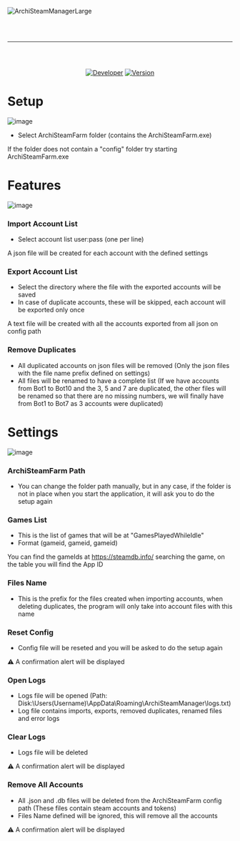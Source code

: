 ![ArchiSteamManagerLarge](https://github.com/Xeneht/ArchiSteamManager/assets/99096857/bc6261f5-97a5-440b-a759-353f8f2d87b8)

<hr style="border-radius: 2%; margin-top: 60px; margin-bottom: 60px;" noshade="" size="20" width="100%">

<div align="center">

[![Developer](https://img.shields.io/badge/Developer-Xeneht-red.svg?style=flat&logo=github)](https://github.com/Xeneht)
[![Version](https://img.shields.io/badge/Version-1.0-blue.svg?style=flat&logo=github)](https://github.com/Xeneht/ArchiSteamManager/releases/tag/Download)

</div>

# Setup
![image](https://github.com/Xeneht/ArchiSteamManager/assets/99096857/d7acf5c4-1799-473a-a01f-84a0b4905a1e)
- Select ArchiSteamFarm folder (contains the ArchiSteamFarm.exe)

If the folder does not contain a "config" folder try starting ArchiSteamFarm.exe

# Features
![image](https://github.com/Xeneht/ArchiSteamManager/assets/99096857/39986628-4e5e-4965-ba85-2b31d990f621)

### Import Account List
- Select account list user:pass (one per line)

A json file will be created for each account with the defined settings

### Export Account List
- Select the directory where the file with the exported accounts will be saved
- In case of duplicate accounts, these will be skipped, each account will be exported only once

A text file will be created with all the accounts exported from all json on config path

### Remove Duplicates
- All duplicated accounts on json files will be removed (Only the json files with the file name prefix defined on settings)
- All files will be renamed to have a complete list (If we have accounts from Bot1 to Bot10 and the 3, 5 and 7 are duplicated, the other files will be renamed so that there are no missing numbers, we will finally have from Bot1 to Bot7 as 3 accounts were duplicated)

# Settings
![image](https://github.com/Xeneht/ArchiSteamManager/assets/99096857/19a475a0-d2e6-4ec2-987c-1958bd956b9b)

### ArchiSteamFarm Path
- You can change the folder path manually, but in any case, if the folder is not in place when you start the application, it will ask you to do the setup again

### Games List
- This is the list of games that will be at "GamesPlayedWhileIdle"
- Format (gameid, gameid, gameid)

You can find the gameIds at https://steamdb.info/ searching the game, on the table you will find the App ID

### Files Name
- This is the prefix for the files created when importing accounts, when deleting duplicates, the program will only take into account files with this name

### Reset Config
- Config file will be reseted and you will be asked to do the setup again

⚠️ A confirmation alert will be displayed

### Open Logs
- Logs file will be opened (Path: Disk:\Users\(Username)\AppData\Roaming\ArchiSteamManager\logs.txt)
- Log file contains imports, exports, removed duplicates, renamed files and error logs

### Clear Logs
- Logs file will be deleted

⚠️ A confirmation alert will be displayed

### Remove All Accounts
- All .json and .db files will be deleted from the ArchiSteamFarm config path (These files contain steam accounts and tokens)
- Files Name defined will be ignored, this will remove all the accounts

⚠️ A confirmation alert will be displayed
